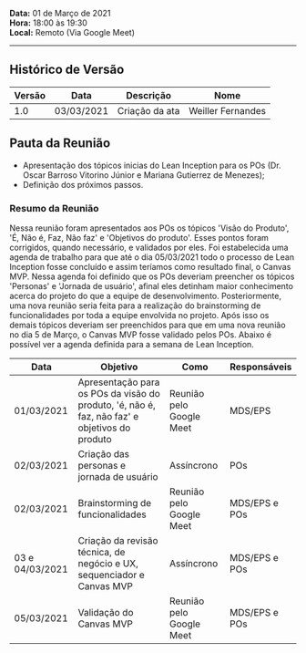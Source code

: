 **Data:** 01 de Março de 2021<br>
**Hora:** 18:00 às 19:30<br>
**Local:** Remoto (Via Google Meet)<br>

---

## Histórico de Versão
|**Versão**| **Data** |**Descrição** |      **Nome**      |
|   ---    |   ---    |     ---      |        ---         |
|   1.0    |03/03/2021|Criação da ata|Weiller Fernandes|

## Pauta da Reunião
- Apresentação dos tópicos inicias do Lean Inception para os POs (Dr. Oscar Barroso Vitorino Júnior e Mariana Gutierrez de Menezes);
- Definição dos próximos passos.

### **Resumo da Reunião**
Nessa reunião foram apresentados aos POs os tópicos 'Visão do Produto', 'É, Não é, Faz, Não faz' e 'Objetivos do produto'. Esses pontos foram corrigidos, quando necessário, e validados por eles.
Foi estabelecida uma agenda de trabalho para que até o dia 05/03/2021 todo o processo de Lean Inception fosse concluído e assim teríamos como resultado final, o Canvas MVP. Nessa agenda foi definido que os POs deveriam preencher os tópicos 'Personas' e 'Jornada de usuário', afinal eles detinham maior conhecimento acerca do projeto do que a equipe de desenvolvimento. Posteriormente, uma nova reunião seria feita para a realização do brainstorming de funcionalidades por toda a equipe envolvida no projeto. Após isso os demais tópicos deveriam ser preenchidos para que em uma nova reunião no dia 5 de Março, o Canvas MVP fosse validado pelos POs.
Abaixo é possível ver a agenda definida para a semana de Lean Inception.

|**Data**| **Objetivo** |**Como**|**Responsáveis**|
|   ---    |   ---    |     ---      |        ---         |
|01/03/2021|Apresentação para os POs da visão do produto, 'é, não é, faz, não faz' e objetivos do produto |Reunião pelo Google Meet|MDS/EPS|
|02/03/2021|Criação das personas e jornada de usuário|Assíncrono|POs|
|02/03/2021|Brainstorming de funcionalidades|Reunião pelo Google Meet|MDS/EPS e POs|
|03 e 04/03/2021|Criação da revisão técnica, de negócio e UX, sequenciador e Canvas MVP|Assíncrono|MDS/EPS e POs|
|05/03/2021|Validação do Canvas MVP|Reunião pelo Google Meet|MDS/EPS e POs|
